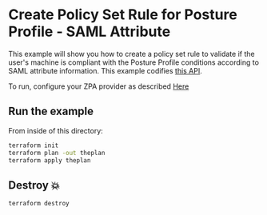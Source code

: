 # Create Policy Set Rule for Posture Profile - SAML Attribute

This example will show you how to create a policy set rule to validate if the user's machine is compliant with the Posture Profile conditions according to SAML attribute information.
This example codifies [this API](https://help.zscaler.com/zpa/api-reference#/policy-set-controller).

To run, configure your ZPA provider as described [Here](https://github.com/zscaler/terraform-provider-zpa/blob/master/docs/index.md)

## Run the example

From inside of this directory:

```bash
terraform init
terraform plan -out theplan
terraform apply theplan
```

## Destroy 💥

```bash
terraform destroy
```
